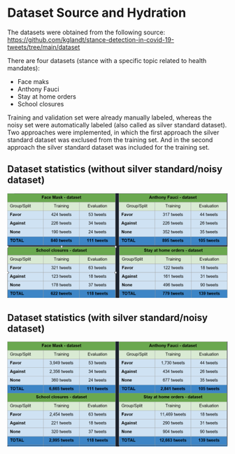 # Dataset Source and Hydration

The datasets were obtained from the following source: https://github.com/kglandt/stance-detection-in-covid-19-tweets/tree/main/dataset

There are four datasets (stance with a specific topic related to health mandates):
- Face maks
- Anthony Fauci
- Stay at home orders
- School closures

Training and validation set were already manually labeled, whereas the noisy set were automatically labeled (also called as silver standard dataset). Two approaches were implemented, in which the first approach the silver standard dataset was exclused from the training set. And in the second approach the silver standard dataset was included for the training set.

## Dataset statistics (without silver standard/noisy dataset)

<img src="dataset_statistics_wo_noise.png" />

## Dataset statistics (with silver standard/noisy dataset)

<img src="dataset_statistics_w_noise.png" />
